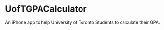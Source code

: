 UofTGPACalculator
=================

An iPhone app to help University of Toronto Students to calculate their GPA.
